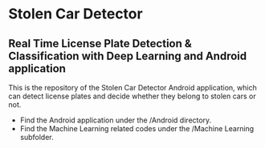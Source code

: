 # Stolen Car Detector

## Real Time License Plate Detection & Classification with Deep Learning and Android application

This is the repository of the Stolen Car Detector Android application, which can detect license plates and decide whether they belong to stolen cars or not.



- Find the Android application under the /Android directory.
- Find the Machine Learning related codes under the /Machine Learning subfolder.




